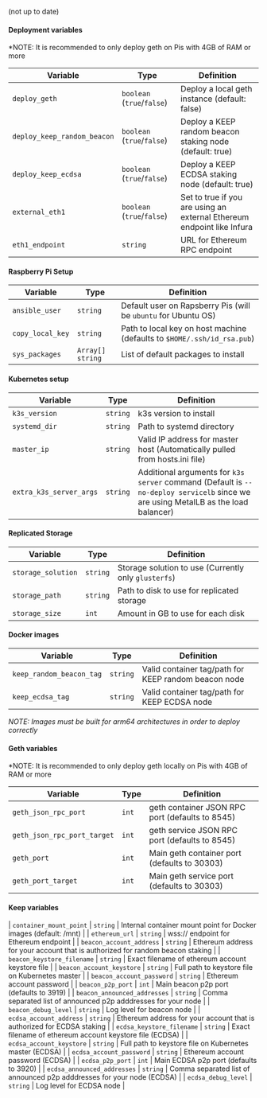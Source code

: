 (not up to date)

#### Deployment variables

*NOTE: It is recommended to only deploy geth on Pis with 4GB of RAM or more

| Variable | Type | Definition |
|--|--|--|
| `deploy_geth` | `boolean` (`true`/`false`) | Deploy a local geth instance (default: false) |
| `deploy_keep_random_beacon` | `boolean` (`true`/`false`) | Deploy a KEEP random beacon staking node (default: true) |
| `deploy_keep_ecdsa` | `boolean` (`true`/`false`) | Deploy a KEEP ECDSA staking node (default: true) |
| `external_eth1` | `boolean` (`true`/`false`) | Set to true if you are using an external Ethereum endpoint like Infura |
| `eth1_endpoint` | `string` | URL for Ethereum RPC endpoint |
 
#### Raspberry Pi Setup

| Variable | Type | Definition |
|--|--|--|
| `ansible_user` | `string` | Default user on Rapsberry Pis (will be `ubuntu` for Ubuntu OS) |
| `copy_local_key` | `string` | Path to local key on host machine (defaults to `$HOME/.ssh/id_rsa.pub`) |
| `sys_packages` | `Array[] string` | List of default packages to install |

#### Kubernetes setup

| Variable | Type | Definition |
|--|--|--|
| `k3s_version` | `string` | k3s version to install |
| `systemd_dir` | `string` | Path to systemd directory |
| `master_ip` | `string` | Valid IP address for master host (Automatically pulled from hosts.ini file) |
| `extra_k3s_server_args` | `string` | Additional arguments for `k3s server` command (Default is `--no-deploy servicelb` since we are using MetalLB as the load balancer) |

#### Replicated Storage

| Variable | Type | Definition |
|--|--|--|
| `storage_solution` | `string` | Storage solution to use (Currently only `glusterfs`) |
| `storage_path` | `string` | Path to disk to use for replicated storage |
| `storage_size` | `int` | Amount in GB to use for each disk |

#### Docker images

| Variable | Type | Definition |
|--|--|--|
| `keep_random_beacon_tag` | `string` | Valid container tag/path for KEEP random beacon node |
| `keep_ecdsa_tag` | `string` | Valid container tag/path for KEEP ECDSA node |

*NOTE: Images must be built for arm64 architectures in order to deploy correctly*

#### Geth variables

*NOTE: It is recommended to only deploy geth locally on Pis with 4GB of RAM or more

| Variable | Type | Definition |
|--|--|--|
| `geth_json_rpc_port` | `int` | geth container JSON RPC port (defaults to 8545) |
| `geth_json_rpc_port_target` | `int` | geth service JSON RPC port (defaults to 8545) |
| `geth_port` | `int` | Main geth container port (defaults to 30303) |
| `geth_port_target` | `int` | Main geth service port (defaults to 30303) |

#### Keep variables
| `container_mount_point` | `string` | Internal container mount point for Docker images (default: /mnt)  |
| `ethereum_url` | `string` | wss:// endpoint for Ethereum endpoint |
| `beacon_account_address` | `string` | Ethereum address for your account that is authorized for random beacon staking |
| `beacon_keystore_filename` | `string` | Exact filename of ethereum account keystore file |
| `beacon_account_keystore` | `string` | Full path to keystore file on Kubernetes master |
| `beacon_account_password` | `string` | Ethereum account password |
| `beacon_p2p_port` | `int` | Main beacon p2p port (defaults to 3919) |
| `beacon_announced_addresses` | `string` | Comma separated list of announced p2p adddresses for your node |
| `beacon_debug_level` | `string` | Log level for beacon node |
| `ecdsa_account_address` | `string` | Ethereum address for your account that is authorized for ECDSA staking |
| `ecdsa_keystore_filename` | `string` | Exact filename of ethereum account keystore file (ECDSA) |
| `ecdsa_account_keystore` | `string` | Full path to keystore file on Kubernetes master (ECDSA) |
| `ecdsa_account_password` | `string` | Ethereum account password (ECDSA) |
| `ecdsa_p2p_port` | `int` | Main ECDSA p2p port (defaults to 3920) |
| `ecdsa_announced_addresses` | `string` | Comma separated list of announced p2p adddresses for your node (ECDSA) |
| `ecdsa_debug_level` | `string` | Log level for ECDSA node |


